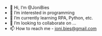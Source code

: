- 👋 Hi, I’m @JoniBies
- 👀 I’m interested in programming
- 🌱 I’m currently learning RPA, Python, etc.
- 💞️ I’m looking to collaborate on ...
- 📫 How to reach me - joni.bies@gmail.com

<!---
donatman/donatman is a ✨ special ✨ repository because its `README.md` (this file) appears on your GitHub profile.
You can click the Preview link to take a look at your changes.
--->
